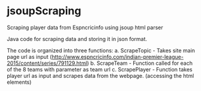 # jsoupScraping
Scraping player data from Espncricinfo using jsoup html parser

Java code for scraping data and storing it in json format.

The code is organized into three functions:
  a. ScrapeTopic - Takes site main page url as input (http://www.espncricinfo.com/indian-premier-league-2015/content/series/791129.html)
  b. ScrapeTeam - Function called for each of the 8 teams with parameter as team url
  c. ScrapePlayer - Function takes player url as input and scrapes data from the webpage. (accessing the html elements)
  
